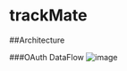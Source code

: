 # trackMate

##Architecture

###OAuth DataFlow
![image](https://github.com/user-attachments/assets/f6cef623-f9d9-4285-ac59-1f9ed7f4f7cb)
